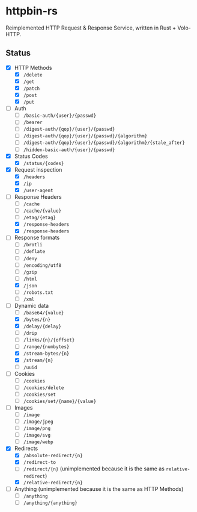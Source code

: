 # httpbin-rs

Reimplemented HTTP Request & Response Service, written in Rust + Volo-HTTP.

## Status

- [x] HTTP Methods
  - [x] `/delete`
  - [x] `/get`
  - [x] `/patch`
  - [x] `/post`
  - [x] `/put`
- [ ] Auth
  - [ ] `/basic-auth/{user}/{passwd}`
  - [ ] `/bearer`
  - [ ] `/digest-auth/{qop}/{user}/{passwd}`
  - [ ] `/digest-auth/{qop}/{user}/{passwd}/{algorithm}`
  - [ ] `/digest-auth/{qop}/{user}/{passwd}/{algorithm}/{stale_after}`
  - [ ] `/hidden-basic-auth/{user}/{passwd}`
- [x] Status Codes
  - [x] `/status/{codes}`
- [x] Request inspection
  - [x] `/headers`
  - [x] `/ip`
  - [x] `/user-agent`
- [ ] Response Headers
  - [ ] `/cache`
  - [ ] `/cache/{value}`
  - [ ] `/etag/{etag}`
  - [x] `/response-headers`
  - [x] `/response-headers`
- [ ] Response formats
  - [ ] `/brotli`
  - [ ] `/deflate`
  - [ ] `/deny`
  - [ ] `/encoding/utf8`
  - [ ] `/gzip`
  - [ ] `/html`
  - [x] `/json`
  - [ ] `/robots.txt`
  - [ ] `/xml`
- [ ] Dynamic data
  - [ ] `/base64/{value}`
  - [x] `/bytes/{n}`
  - [x] `/delay/{delay}`
  - [ ] `/drip`
  - [ ] `/links/{n}/{offset}`
  - [ ] `/range/{numbytes}`
  - [x] `/stream-bytes/{n}`
  - [x] `/stream/{n}`
  - [ ] `/uuid`
- [ ] Cookies
  - [ ] `/cookies`
  - [ ] `/cookies/delete`
  - [ ] `/cookies/set`
  - [ ] `/cookies/set/{name}/{value}`
- [ ] Images
  - [ ] `/image`
  - [ ] `/image/jpeg`
  - [ ] `/image/png`
  - [ ] `/image/svg`
  - [ ] `/image/webp`
- [x] Redirects
  - [x] `/absolute-redirect/{n}`
  - [x] `/redirect-to`
  - [ ] `/redirect/{n}` (unimplemented because it is the same as `relative-redirect`)
  - [x] `/relative-redirect/{n}`
- [ ] Anything (unimplemented because it is the same as HTTP Methods)
  - [ ] `/anything`
  - [ ] `/anything/{anything}`
